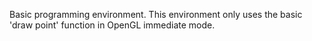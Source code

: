 Basic programming environment. This environment only uses the basic 'draw point' function in OpenGL immediate mode.